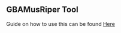 ## GBAMusRiper Tool

Guide on how to use this can be found <a href="https://web.archive.org/web/https://www.vg-resource.com/thread-21591.html">Here<a/>
